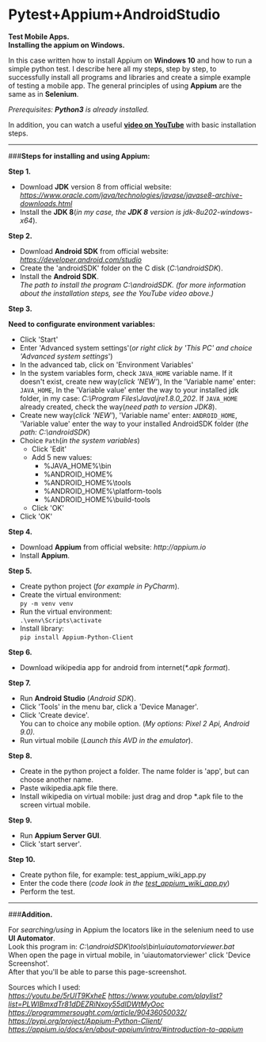 Pytest+Appium+AndroidStudio
==

**Test Mobile Apps.**\
**Installing the appium on Windows.**

In this case written  how to install Appium on **Windows 10** and how to run a simple python test.
I describe here all my steps, step by step, to successfully install all programs and libraries and create a simple
example of testing a mobile app.
The general principles of using **Appium** are the same as in **Selenium**.

_Prerequisites: **Python3** is already installed._

In addition, you can watch a useful **[video on YouTube](https://youtu.be/5rUIT9KxheE)** with basic installation steps.
___

###**Steps for installing and using Appium:**

**Step 1.**

- Download **JDK** version 8 from official website:\
_https://www.oracle.com/java/technologies/javase/javase8-archive-downloads.html_
- Install the **JDK 8**(_in my case, the **JDK 8** version is jdk-8u202-windows-x64_).

**Step 2.**

- Download **Android SDK** from official website:
_https://developer.android.com/studio_
- Create the 'androidSDK' folder on the C disk (_C:\androidSDK_).
- Install the **Android SDK**.\
_The path to install the program C:\androidSDK.
(for more information about the installation steps, see the YouTube video above.)_

**Step 3.**

**Need to configurate environment variables:**
- Click 'Start'
- Enter 'Advanced system settings'(_or right click by 'This PC' and choice 'Advanced system settings_')
- In the advanced tab, click on 'Environment Variables'
- In the system variables form, check `JAVA_HOME` variable name. If it doesn't exist, create new way(_click 'NEW'_),
In the 'Variable name' enter: `JAVA_HOME`,
In the 'Variable value' enter the way to your installed jdk folder, in my case: _C:\Program Files\Java\jre1.8.0_202_.
If `JAVA_HOME` already created, check the way(_need path to version JDK8_).
- Create new way(_click 'NEW'_), 'Variable name' enter: `ANDROID_HOME`, 'Variable value' enter the way to your
installed AndroidSDK folder (_the path: C:\androidSDK_)
- Choice `Path`(_in the system variables_)
  - Click 'Edit'
  - Add 5 new values:
      - %JAVA_HOME%\bin
      - %ANDROID_HOME%
      - %ANDROID_HOME%\tools
      - %ANDROID_HOME%\platform-tools
      - %ANDROID_HOME%\build-tools
  - Click 'OK'
- Click 'OK'

**Step 4.**

- Download **Appium** from official website:
_http://appium.io_
- Install **Appium**.

**Step 5.**

- Create python project (_for example in PyCharm_).
- Create the virtual environment:\
    `py -m venv venv`
- Run the virtual environment:\
    `.\venv\Scripts\activate`
- Install library:\
    `pip install Appium-Python-Client`

**Step 6.**

- Download wikipedia app for android from internet(_*.apk format_). 

**Step 7.**

- Run **Android Studio** (_Android SDK_).
- Click 'Tools' in the menu bar, click a 'Device Manager'.
- Click 'Create device'.\
You can to choice any mobile option. (_My options: Pixel 2 Api, Android 9.0)._
- Run virtual mobile (_Launch this AVD in the emulator_).

**Step 8.**

- Create in the python project a folder. The name folder is 'app', but can choose another name.
- Paste wikipedia.apk file there.
- Install wikipedia on virtual mobile: just drag and drop *.apk file to the screen virtual mobile.

**Step 9.**

- Run **Appium Server GUI**.
- Click 'start server'.

**Step 10.**

- Create python file, for example: test_appium_wiki_app.py
- Enter the code there (_code look in the [test_appium_wiki_app.py](tests/test_appium_wiki_app.py)_)
- Perform the test.
___

###**Addition.**

For _searching/using_ in Appium the locators like in the selenium need to use **UI Automator**.\
Look this program in: _C:\androidSDK\tools\bin\uiautomatorviewer.bat_\
When open the page in virtual mobile, in 'uiautomatorviewer' click 'Device Screenshot'.\
After that you'll be able to parse this page-screenshot.

Sources which I used:\
_https://youtu.be/5rUIT9KxheE_
_https://www.youtube.com/playlist?list=PLWIBmxdTr81dDEZRiNxoy55dIDWtMyOoc_ \
_https://programmersought.com/article/90436050032/_ \
_https://pypi.org/project/Appium-Python-Client/_ \
_https://appium.io/docs/en/about-appium/intro/#introduction-to-appium_ 

